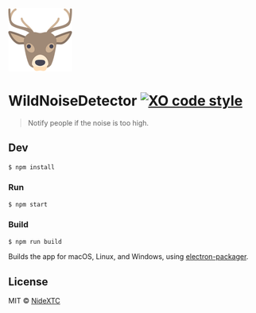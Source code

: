 ![deer](https://github.com/NideXTC/WildNoiseDetector/blob/master/icons/png/128x128.png)
# WildNoiseDetector [![XO code style](https://img.shields.io/badge/code_style-XO-5ed9c7.svg)](https://github.com/sindresorhus/xo)

> Notify people if the noise is too high. 


## Dev

```
$ npm install
```

### Run

```
$ npm start
```

### Build

```
$ npm run build
```

Builds the app for macOS, Linux, and Windows, using [electron-packager](https://github.com/electron-userland/electron-packager).


## License

MIT © [NideXTC](https://github.com/NideXTC)
